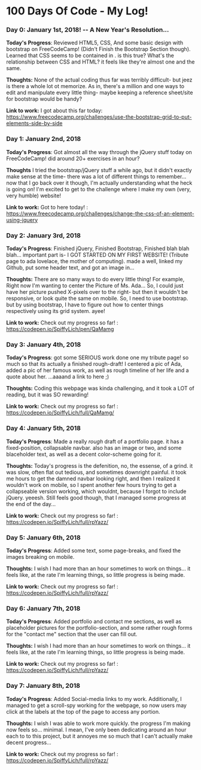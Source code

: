 # 100 Days Of Code - My Log!

### Day 0: January 1st, 2018!  -- A New Year's Resolution...


**Today's Progress**: Reviewed HTML5, CSS, And some basic design with bootstrap on FreeCodeCamp! (Didn't Finish the Bootstrap Section though).
Learned that CSS seems to be contained in <style> </style>. is this true? What's the relationship between CSS and HTML? it feels like they're almost one and the same.

**Thoughts:** None of the actual coding thus far was terribly difficult- but jeez is there a whole lot ot memorize. As in, there's a million and one ways to edit and manipulate every little thing- maybe keeping a reference sheet/site for bootstrap would be handy?

**Link to work:** I got about this far today: https://www.freecodecamp.org/challenges/use-the-bootstrap-grid-to-put-elements-side-by-side


### Day 1: January 2nd, 2018

**Today's Progress**: Got almost all the way through the jQuery stuff today on FreeCodeCamp! did around 20+ exercises in an hour?



**Thoughts** I tried the bootstrap/jQuery stuff a while ago, but it didn't exactly make sense at the time- there was a lot of different things to remember... now that I go back over it though, I'm actually understanding what the heck is going on! I'm excited to get to the challenge where I make my own (very, very humble) website!

**Link to work:** Got to here today! : https://www.freecodecamp.org/challenges/change-the-css-of-an-element-using-jquery


### Day 2: January 3rd, 2018

**Today's Progress**: Finished jQuery, Finished Bootstrap, Finished blah blah blah... important part is- I GOT STARTED ON MY FIRST WEBSITE! (Tribute page to ada lovelace, the mother of computing). made a well, linked my Github, put some header text, and got an image in...

**Thoughts:** There are so many ways to do every little thing! For example, Right now I'm wanting to center the Picture of Ms. Ada... So, I could just have her picture pushed X-pixels over to the right- but then it wouldn't be responsive, or look quite the same on mobile. So, I need to use bootstrap. but by using bootstrap, I have to figure out how to center things respectively using its grid system. ayee!

**Link to work:** Check out my progress so far! : https://codepen.io/SpiffyLich/pen/QaMamg


### Day 3: January 4th, 2018

**Today's Progress**: got some SERIOUS work done one my tribute page! so much so that its actually a finished rough-draft! I centered a pic of Ada, added a pic of her famous work, as well as rough timeline of her life and a quote about her. ...aaaand a link to here ;)

**Thoughts:** Coding this webpage was kinda challenging, and it took a LOT of reading, but it was SO rewarding!

**Link to work:** Check out my progress so far! : https://codepen.io/SpiffyLich/full/QaMamg/

### Day 4: January 5th, 2018

**Today's Progress**: Made a really *rough* draft of a portfolio page. it has a fixed-position, collapsable navbar. also has an image or two, and some blaceholder text, as well as a decent color-scheme going for it.

**Thoughts:** Today's progress is the defenition, no, the essense, of a grind. it was slow, often flat out tedious, and sometimes downright painful. it took me hours to get the damned navbar looking right, and then I realized it wouldn't work on mobile, so I spent another few hours trying to get a collapseable version working, which wouldnt, because I forgot to include jQuery. yeeesh. Still feels good though, that I managed some progress at the end of the day...

**Link to work:** Check out my progress so far! : https://codepen.io/SpiffyLich/full/rpYazz/

### Day 5: January 6th, 2018

**Today's Progress**: Added some text, some page-breaks, and fixed the images breaking on mobile.

**Thoughts:** I wish I had more than an hour sometimes to work on things... it feels like, at the rate I'm learning things, so little progress is being made.

**Link to work:** Check out my progress so far! : https://codepen.io/SpiffyLich/full/rpYazz/

### Day 6: January 7th, 2018

**Today's Progress**: Added portfolio and contact me sections, as well as placeholder pictures for the portfolio-section, and some rather rough forms for the "contact me" section that the user can fill out.

**Thoughts:** I wish I had more than an hour sometimes to work on things... it feels like, at the rate I'm learning things, so little progress is being made.

**Link to work:** Check out my progress so far! : https://codepen.io/SpiffyLich/full/rpYazz/

### Day 7: January 8th, 2018

**Today's Progress**: Added Social-media links to my work. Additionally, I managed to get a scroll-spy working for the webpage, so now users may click at the labels at the top of the page to access any portion. 

**Thoughts:** I wish I was able to work more quickly. the progress I'm making now feels so... minimal. I mean, I've only been dedicating around an hour each to to this project, but it annoyes me so much that I can't actually make decent progress...

**Link to work:** Check out my progress so far! : https://codepen.io/SpiffyLich/full/rpYazz/
